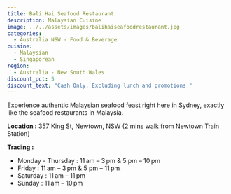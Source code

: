 ```yaml
---
title: Bali Hai Seafood Restaurant
description: Malaysian Cuisine
image: ../../assets/images/balihaiseafoodrestaurant.jpg
categories:
  - Australia NSW - Food & Beverage
cuisine:
  - Malaysian
  - Singaporean
region:
  - Australia - New South Wales
discount_pct: 5
discount_text: "Cash Only. Excluding lunch and promotions "
---
```

Experience authentic Malaysian seafood feast right here in Sydney, exactly like the seafood restaurants in Malaysia.

**Location :** 357 King St, Newtown, NSW (2 mins walk from Newtown Train Station)

**Trading :**

* Monday - Thursday :  11 am – 3 pm & 5 pm – 10 pm
* Friday : 11 am – 3 pm & 5 pm – 11 pm
* Saturday : 11 am – 11 pm
* Sunday : 11 am – 10 pm
